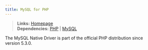 ```yaml
---
title: MySQL for PHP
---
```


> **Links:** [Homepage](http://us.php.net/manual/en/book.mysqlnd.php)  
> **Dependencies:** [PHP](/php/) | [MySQL](/mysql/)


The MySQL Native Driver is part of the official PHP distribution since version 5.3.0.
